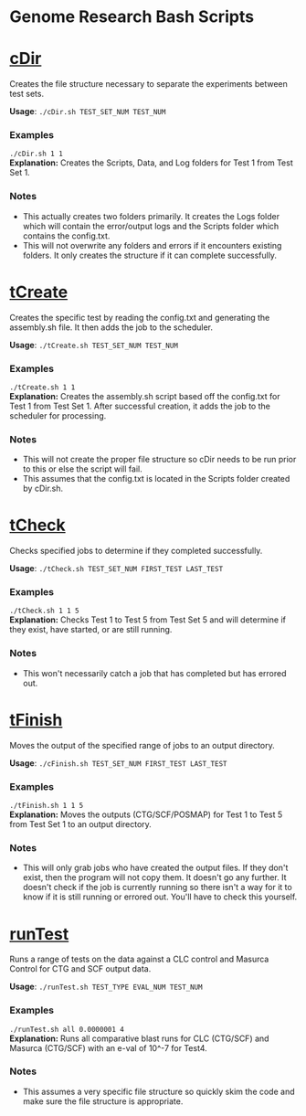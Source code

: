 # Genome Research Bash Scripts

# [cDir](https://github.com/taylorflatt/bash-scripts/blob/master/Genome/cDir.sh)
Creates the file structure necessary to separate the experiments between test sets.

**Usage**: `./cDir.sh TEST_SET_NUM TEST_NUM`

### Examples
`./cDir.sh 1 1` <br />
**Explanation:** Creates the Scripts, Data, and Log folders for Test 1 from Test Set 1.<br />

### Notes
- This actually creates two folders primarily. It creates the Logs folder which will contain the error/output logs and the Scripts folder which contains the config.txt.
- This will not overwrite any folders and errors if it encounters existing folders. It only creates the structure if it can complete successfully.

# [tCreate](https://github.com/taylorflatt/bash-scripts/blob/master/Genome/tCreate.sh)
Creates the specific test by reading the config.txt and generating the assembly.sh file. It then adds the job to the scheduler.

**Usage**: `./tCreate.sh TEST_SET_NUM TEST_NUM`

### Examples
`./tCreate.sh 1 1` <br />
**Explanation:** Creates the assembly.sh script based off the config.txt for Test 1 from Test Set 1. After successful creation, it adds the job to the scheduler for processing.<br />

### Notes
- This will not create the proper file structure so cDir needs to be run prior to this or else the script will fail.
- This assumes that the config.txt is located in the Scripts folder created by cDir.sh.

# [tCheck](https://github.com/taylorflatt/bash-scripts/blob/master/Genome/tCheck)
Checks specified jobs to determine if they completed successfully.

**Usage**: `./tCheck.sh TEST_SET_NUM FIRST_TEST LAST_TEST`

### Examples
`./tCheck.sh 1 1 5` <br />
**Explanation:** Checks Test 1 to Test 5 from Test Set 5 and will determine if they exist, have started, or are still running.<br />

### Notes
- This won't necessarily catch a job that has completed but has errored out.

# [tFinish](https://github.com/taylorflatt/bash-scripts/blob/master/Genome/tFinish)
Moves the output of the specified range of jobs to an output directory.

**Usage**: `./cFinish.sh TEST_SET_NUM FIRST_TEST LAST_TEST`

### Examples
`./tFinish.sh 1 1 5` <br />
**Explanation:** Moves the outputs (CTG/SCF/POSMAP) for Test 1 to Test 5 from Test Set 1 to an output directory.<br />

### Notes
- This will only grab jobs who have created the output files. If they don't exist, then the program will not copy them. It doesn't go any further. It doesn't check if the job is currently running so there isn't a way for it to know if it is still running or errored out. You'll have to check this yourself.

# [runTest](https://github.com/taylorflatt/bash-scripts/blob/master/Genome/runTest.sh)
Runs a range of tests on the data against a CLC control and Masurca Control for CTG and SCF output data.

**Usage**: `./runTest.sh TEST_TYPE EVAL_NUM TEST_NUM`

### Examples
`./runTest.sh all 0.0000001 4` <br />
**Explanation:** Runs all comparative blast runs for CLC (CTG/SCF) and Masurca (CTG/SCF) with an e-val of 10^-7 for Test4.<br />

### Notes
- This assumes a very specific file structure so quickly skim the code and make sure the file structure is appropriate.

